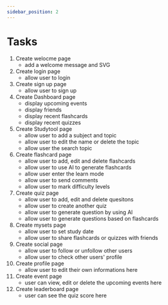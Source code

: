 ```yaml
---
sidebar_position: 2
---
```


# Tasks

1. Create welocme page
   - add a welcome message and SVG
2. Create login page
    - allow user to login
3. Create sign up page
    - allow user to sign up
4. Create Dashboard page
   - display upcoming events
   - display friends
   - display recent flashcards
   - display recent quizzes
5. Create Studytool page
   - allow user to add a subject and topic
   - allow user to edit the name or delete the topic
   - allow user the search topic
6. Create flashcard page
   - allow user to add, edit and delete flashcards
   - allow user to use AI to generate flashcards
   - allow user enter the learn mode
   - allow user to send comments
   - allow user to mark difficulty levels
7. Create quiz page
   - allow user to add, edit and delete quesitons
   - allow user to create another quiz
   - allow user to generate question by using AI
   - allow user to generate questions based on flashcards
8. Create mysets page
   - allow user to set study date
   - allow user to share flashcards or quizzes with friends
9. Create social page
   - allow user to follow or unfollow other users
   - allow user to check other users' profile
10. Create profile page
    - allow user to edit their own informations here
11. Create event page
    - user can view, edit or delete the upcoming events here
12. Create leaderboard page
    - user can see the quiz score here
